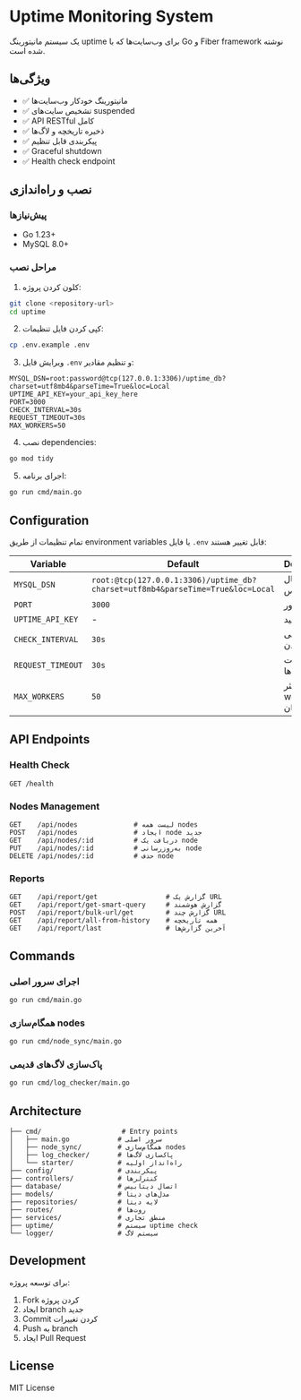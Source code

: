 # Uptime Monitoring System

یک سیستم مانیتورینگ uptime برای وب‌سایت‌ها که با Go و Fiber framework نوشته شده است.

## ویژگی‌ها

- ✅ مانیتورینگ خودکار وب‌سایت‌ها
- ✅ تشخیص سایت‌های suspended
- ✅ API RESTful کامل
- ✅ ذخیره تاریخچه و لاگ‌ها
- ✅ پیکربندی قابل تنظیم
- ✅ Graceful shutdown
- ✅ Health check endpoint

## نصب و راه‌اندازی

### پیش‌نیازها

- Go 1.23+
- MySQL 8.0+

### مراحل نصب

1. کلون کردن پروژه:
```bash
git clone <repository-url>
cd uptime
```

2. کپی کردن فایل تنظیمات:
```bash
cp .env.example .env
```

3. ویرایش فایل `.env` و تنظیم مقادیر:
```env
MYSQL_DSN=root:password@tcp(127.0.0.1:3306)/uptime_db?charset=utf8mb4&parseTime=True&loc=Local
UPTIME_API_KEY=your_api_key_here
PORT=3000
CHECK_INTERVAL=30s
REQUEST_TIMEOUT=30s
MAX_WORKERS=50
```

4. نصب dependencies:
```bash
go mod tidy
```

5. اجرای برنامه:
```bash
go run cmd/main.go
```

## Configuration

تمام تنظیمات از طریق environment variables یا فایل `.env` قابل تغییر هستند:

| Variable | Default | Description |
|----------|---------|-------------|
| `MYSQL_DSN` | `root:@tcp(127.0.0.1:3306)/uptime_db?charset=utf8mb4&parseTime=True&loc=Local` | رشته اتصال به دیتابیس |
| `PORT` | `3000` | پورت سرور |
| `UPTIME_API_KEY` | - | کلید API |
| `CHECK_INTERVAL` | `30s` | فاصله زمانی چک کردن |
| `REQUEST_TIMEOUT` | `30s` | تایم‌اوت درخواست‌ها |
| `MAX_WORKERS` | `50` | حداکثر worker های همزمان |

## API Endpoints

### Health Check
```
GET /health
```

### Nodes Management
```
GET    /api/nodes              # لیست همه nodes
POST   /api/nodes              # ایجاد node جدید
GET    /api/nodes/:id          # دریافت یک node
PUT    /api/nodes/:id          # به‌روزرسانی node
DELETE /api/nodes/:id          # حذف node
```

### Reports
```
GET    /api/report/get                 # گزارش یک URL
GET    /api/report/get-smart-query     # گزارش هوشمند
POST   /api/report/bulk-url/get        # گزارش چند URL
GET    /api/report/all-from-history    # همه تاریخچه
GET    /api/report/last                # آخرین گزارش‌ها
```

## Commands

### اجرای سرور اصلی
```bash
go run cmd/main.go
```

### همگام‌سازی nodes
```bash
go run cmd/node_sync/main.go
```

### پاک‌سازی لاگ‌های قدیمی
```bash
go run cmd/log_checker/main.go
```

## Architecture

```
├── cmd/                    # Entry points
│   ├── main.go            # سرور اصلی
│   ├── node_sync/         # همگام‌سازی nodes
│   ├── log_checker/       # پاک‌سازی لاگ‌ها
│   └── starter/           # راه‌انداز اولیه
├── config/                # پیکربندی
├── controllers/           # کنترلرها
├── database/              # اتصال دیتابیس
├── models/                # مدل‌های دیتا
├── repositories/          # لایه دیتا
├── routes/                # روت‌ها
├── services/              # منطق تجاری
├── uptime/                # سیستم uptime check
└── logger/                # سیستم لاگ
```

## Development

برای توسعه پروژه:

1. Fork کردن پروژه
2. ایجاد branch جدید
3. Commit کردن تغییرات
4. Push به branch
5. ایجاد Pull Request

## License

MIT License
